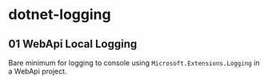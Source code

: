# dotnet-logging

## 01 WebApi Local Logging
Bare minimum for logging to console using `Microsoft.Extensions.Logging` in a WebApi project.
```csharp